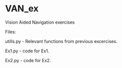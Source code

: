 # VAN_ex
Vision Aided Navigation exercises

Files:

  utills.py - Relevant functions from previous excercises.

  Ex1.py - code for Ex1.

  Ex2.py - code for Ex2.
